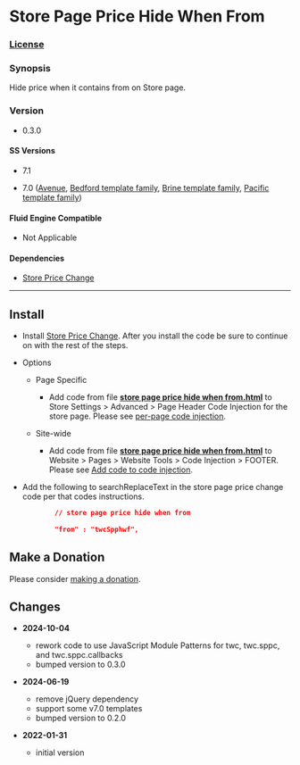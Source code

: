 # Store Page Price Hide When From

### [License][1]

### Synopsis

Hide price when it contains from on Store page.

### Version

  * 0.3.0

#### SS Versions

  * 7.1
  
  * 7.0 ([Avenue][2], [Bedford template family][3], [Brine template family][4], [Pacific template family][5])

#### Fluid Engine Compatible

  * Not Applicable

#### Dependencies

  * [Store Price Change][16]

---

## Install

* Install [Store Price Change][6]. After you install the code be sure to
  continue on with the rest of the steps.
  
* Options

  * Page Specific
  
    * Add code from file **[store page price hide when from.html][7]** to
      Store Settings > Advanced > Page Header Code Injection for the store page.
      Please see [per-page code injection][8].
      
  * Site-wide
  
    * Add code from file **[store page price hide when from.html][7]** to
      Website > Pages > Website Tools > Code Injection > FOOTER. Please see [Add
      code to code injection][9].
      
* Add the following to searchReplaceText in the store page price change code per
  that codes instructions.
  
  ```json
          // store page price hide when from
          
          "from" : "twcSpphwf",
    ```

## Make a Donation

Please consider [making a donation][10].

## Changes

* **2024-10-04**

  * rework code to use JavaScript Module Patterns for twc, twc.sppc, and
    twc.sppc.callbacks
  * bumped version to 0.3.0
  
* **2024-06-19**

  * remove jQuery dependency
  * support some v7.0 templates
  * bumped version to 0.2.0
  
* **2022-01-31**

  * initial version

[1]: https://github.com/tomsWebConsulting/twcsl/blob/main/LICENSE.txt#L1
[2]: https://support.squarespace.com/hc/en-us/articles/205815498-Avenue-template
[3]: https://support.squarespace.com/hc/en-us/articles/205825968-Bedford-template-family
[4]: https://support.squarespace.com/hc/en-us/articles/212512738-Brine-template-family
[5]: https://support.squarespace.com/hc/en-us/articles/206545347
[16]: https://github.com/tomsWebConsulting/twcsl/tree/main/Store$20Page%20Price%20Change
[6]: https://github.com/tomsWebConsulting/twcsl/tree/main/Store$20Page%20Price%20Change#store-page-price-change
[7]: store%20page%20price%20hide%20when%20from.html#L1
[8]: https://support.squarespace.com/hc/en-us/articles/205815908-Using-code-injection#toc-per-page-code-injection
[9]: https://support.squarespace.com/hc/en-us/articles/205815908-Using-code-injection#toc-add-code-to-code-injection
[10]: https://github.com/tomsWebConsulting/twcsl#make-a-donation
